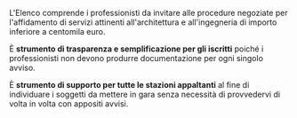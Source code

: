 L'Elenco comprende i professionisti da invitare alle procedure negoziate per l'affidamento di servizi attinenti all'architettura e all'ingegneria di importo inferiore a centomila euro.

È **strumento di trasparenza e semplificazione per gli iscritti** poiché i professionisti non devono produrre documentazione per ogni singolo avviso.

È **strumento di supporto per tutte le stazioni appaltanti** al fine di individuare i soggetti da mettere in gara senza necessità di provvedervi di volta in volta con appositi avvisi.
